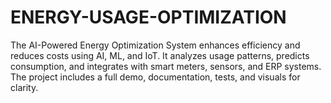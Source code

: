 # ENERGY-USAGE-OPTIMIZATION
The AI-Powered Energy Optimization System enhances efficiency and reduces costs using AI, ML, and IoT. It analyzes usage patterns, predicts consumption, and integrates with smart meters, sensors, and ERP systems. The project includes a full demo, documentation, tests, and visuals for clarity.

